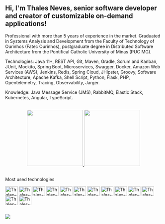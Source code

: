 ## Hi, I'm Thales Neves, senior software developer and creator of customizable on-demand applications!

Professional with more than 5 years of experience in the market. Graduated in Systems Analysis and Development from the Faculty of Technology of Ourinhos (Fatec Ourinhos), postgraduate degree in Distributed Software Architecture from the Pontifical Catholic University of Minas (PUC MG).

Technologies: Java 11+, REST API, Git, Maven, Gradle, Scrum and Kanban, JUnit, Mockito, Spring Boot, Microservices, Swagger, Docker, Amazon Web Services (AWS), Jenkins, Redis, Spring Cloud, JHipster, Groovy, Software Architecture, Apache Kafka, Shell Script, Python, Flask, PHP, Opentelemetry, Tracing, Observability, Jarger.

Knowledge: Java Message Service (JMS), RabbitMQ, Elastic Stack, Kubernetes, Angular, TypeScript.

<br>

<div align="center" dir="auto">
  <a href="https://github.com/thalesneves">
    <img height="180em" src="https://github-readme-stats.vercel.app/api?username=thalesneves&count_private=true&show_icons=true&theme=nightowl" style="max-width: 100%;"/>
    <img height="180em" src="https://github-readme-stats.vercel.app/api/top-langs/?username=thalesneves&hide=Tex,Batchfile,PowerShell&layout=donut&langs_count=5&theme=nightowl"/>
  </a>
</div>

<br>

Most used technologies
<div style="display: inline_block">
  <img align="center" alt="Thales-Java" height="30" width="40" src="https://cdn.jsdelivr.net/gh/devicons/devicon@latest/icons/java/java-original.svg">
  <img align="center" alt="Thales-Spring" height="30" width="40" src="https://cdn.jsdelivr.net/gh/devicons/devicon@latest/icons/spring/spring-original.svg">
  <img align="center" alt="Thales-Python" height="30" width="40" src="https://cdn.jsdelivr.net/gh/devicons/devicon@latest/icons/python/python-original.svg">
  <img align="center" alt="Thales-PHP" height="30" width="40" src="https://cdn.jsdelivr.net/gh/devicons/devicon@latest/icons/php/php-original.svg">
  <img align="center" alt="Thales-HTML" height="30" width="40" src="https://cdn.jsdelivr.net/gh/devicons/devicon@latest/icons/html5/html5-original.svg">
  <img align="center" alt="Thales-CSS" height="30" width="40" src="https://cdn.jsdelivr.net/gh/devicons/devicon@latest/icons/css3/css3-original.svg">
  <img align="center" alt="Thales-JS" height="30" width="40" src="https://cdn.jsdelivr.net/gh/devicons/devicon@latest/icons/javascript/javascript-original.svg">
  <img align="center" alt="Thales-Angular" height="30" width="40" src="https://cdn.jsdelivr.net/gh/devicons/devicon@latest/icons/angular/angular-original.svg">
  <img align="center" alt="Thales-AWS" height="30" width="40" src="https://cdn.jsdelivr.net/gh/devicons/devicon@latest/icons/amazonwebservices/amazonwebservices-plain-wordmark.svg">
  <img align="center" alt="Thales-Linux" height="30" width="40" src="https://cdn.jsdelivr.net/gh/devicons/devicon@latest/icons/linux/linux-original.svg">
  <img align="center" alt="Thales-Docker" height="30" width="40" src="https://cdn.jsdelivr.net/gh/devicons/devicon@latest/icons/docker/docker-original.svg">
  <img align="center" alt="Thales-Gradle" height="30" width="40" src="https://cdn.jsdelivr.net/gh/devicons/devicon@latest/icons/gradle/gradle-original.svg">
  <img align="center" alt="Thales-Maven" height="30" width="40" src="https://cdn.jsdelivr.net/gh/devicons/devicon@latest/icons/maven/maven-original.svg">
</div>
  
  ##
 
<div> 
  <a href="https://www.linkedin.com/in/thales-neves/" target="_blank"><img src="https://img.shields.io/badge/-LinkedIn-%230077B5?style=for-the-badge&logo=linkedin&logoColor=white" target="_blank"></a>
</div>
